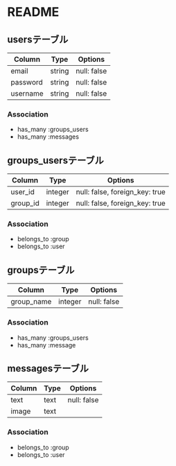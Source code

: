 # README

## usersテーブル
|Column|Type|Options|
|------|----|-------|
|email|string|null: false|
|password|string|null: false|
|username|string|null: false|

### Association
- has_many :groups_users
- has_many :messages

## groups_usersテーブル
|Column|Type|Options|
|------|----|-------|
|user_id|integer|null: false, foreign_key: true|
|group_id|integer|null: false, foreign_key: true|

### Association
- belongs_to :group
- belongs_to :user

## groupsテーブル
|Column|Type|Options|
|------|----|-------|
|group_name|integer|null: false|

### Association
- has_many :groups_users
- has_many :message

## messagesテーブル
|Column|Type|Options|
|------|----|-------|
|text|text|null: false|
|image|text||

### Association
- belongs_to :group
- belongs_to :user
